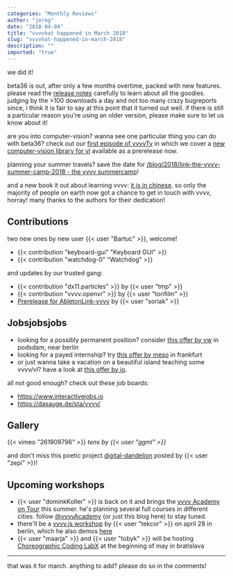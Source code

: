 ```yaml
---
categories: "Monthly Reviews"
author: "joreg"
date: "2018-04-04"
title: "vvvvhat happened in March 2018"
slug: "vvvvhat-happened-in-march-2018"
description: ""
imported: "true"
---
```



we did it!

beta36 is out, after only a few months overtime, packed with new features. please read the [release notes](/blog/2018/vvvv50beta36) carefully to learn about all the goodies. judging by the >100 downloads a day and not too many crazy bugreports since, i think it is fair to say at this point that it turned out well. if there is still a particular reason you're using an older version, please make sure to let us know about it!

are you into computer-vision? wanna see one particular thing you can do with beta36? check out our [first episode of vvvvTv](https://www.youtube.com/watch?v=4hPH5CokxwQ) in which we cover a [new computer-vision library for vl](/blog/2018/vl-opencv-is-in-da-house) available as a prerelease now.

planning your summer travels? save the date for [/blog/2018/link-the-vvvv-summer-camp-2018 - the vvvv summercamp](/blog/2018/link-the-vvvv-summer-camp-2018)!

and a new book it out about learning vvvv: [it is in chinese](https://detail.tmall.com/item.htm?spm=a220o.1000855.w4004-3921166541.12.3de8e1c8AjYVfz&id=566275442271). so only the majority of people on earth now got a chance to get in touch with vvvv, horray! many thanks to the authors for their dedication!

## Contributions

<!--{SPLIT()}-->
two new ones by new user {{< user "Bartuc" >}}, welcome!
* {{< contribution "keyboard-gui" "Keyboard GUI" >}}
* {{< contribution "watchdog-0" "Watchdog" >}}
<!--~~~-->
and updates by our trusted gang:
* {{< contribution "dx11.particles" >}} by {{< user "tmp" >}}
* {{< contribution "vvvv.openvr" >}} by {{< user "tonfilm" >}}
* [Prerelease for AbletonLink-vvvv](https://github.com/lukasIO/AbletonLink-vvvv/releases/tag/v0.2) by {{< user "soriak" >}} 
<!--{SPLIT}-->

## Jobsjobsjobs

* looking for a possibly permanent position? consider [this offer by vw](https://discourse.vvvv.org/t/job-creative-technologists-and-coders-at-vw-future-center-europe/16208) in podsdam, near berlin
* looking for a payed internship? try [this offer by meso](https://meso.design/en/articles/explorer-program-join-us-for-a-six-month-internship) in frankfurt
* or just wanna take a vacation on a beautiful island teaching some vvvv/vl? have a look at [this offer by io](https://discourse.vvvv.org/t/come-to-tenerife-and-give-a-vvvv-vl-workshop/16161).

all not good enough? check out these job boards:
* https://www.interactivejobs.io
* https://dasauge.de/sta/vvvv/

## Gallery

{{< vimeo "261909796" >}}
*tens by {{< user "ggml" >}}*

and don't miss this poetic project [digital-dandelion](/blog/digital-dandelion) posted by {{< user "zepi" >}}!

## Upcoming workshops

* {{< user "dominkKoller" >}} is back on it and brings the [vvvv Academy on Tour](/blog/2018/vvvv-academy-on-tour) this summer. he's planning several full courses in different cities. follow [@vvvvAcademy](https://twitter.com/vvvvAcademy) (or just this blog here) to stay tuned.
* there'll be a [vvvv.js workshop](/blog/2018/workshop-vvvv.js-advanced-rendering-for-web-and-mobile) by {{< user "tekcor" >}} on april 28 in berlin, which he also demos [here](https://www.youtube.com/watch?v=9u0HkXDJcnM)
* {{< user "maarja" >}} and {{< user "tobyk" >}} will be hosting [Choreographic Coding LabX](/blog/2018/workshop-choreographic-coding-labx) at the beginning of may in bratislava

---
that was it for march. anything to add? please do so in the comments!
